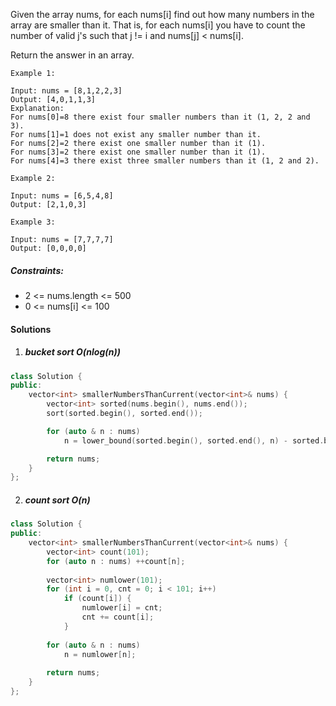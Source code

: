 Given the array nums, for each nums[i] find out how many numbers in the array are smaller than it. That is, for each nums[i] you have to count the number of valid j's such that j != i and nums[j] < nums[i].

Return the answer in an array.

 

```
Example 1:

Input: nums = [8,1,2,2,3]
Output: [4,0,1,1,3]
Explanation: 
For nums[0]=8 there exist four smaller numbers than it (1, 2, 2 and 3). 
For nums[1]=1 does not exist any smaller number than it.
For nums[2]=2 there exist one smaller number than it (1). 
For nums[3]=2 there exist one smaller number than it (1). 
For nums[4]=3 there exist three smaller numbers than it (1, 2 and 2).

Example 2:

Input: nums = [6,5,4,8]
Output: [2,1,0,3]

Example 3:

Input: nums = [7,7,7,7]
Output: [0,0,0,0]
```

 

##### Constraints:

-    2 <= nums.length <= 500
-    0 <= nums[i] <= 100

#### Solutions

1. ##### bucket sort O(nlog(n))

```cpp
class Solution {
public:
    vector<int> smallerNumbersThanCurrent(vector<int>& nums) {
        vector<int> sorted(nums.begin(), nums.end());
        sort(sorted.begin(), sorted.end());

        for (auto & n : nums)
            n = lower_bound(sorted.begin(), sorted.end(), n) - sorted.begin();

        return nums;
    }
};
```


2. ##### count sort O(n)

```cpp
class Solution {
public:
    vector<int> smallerNumbersThanCurrent(vector<int>& nums) {
        vector<int> count(101);
        for (auto n : nums) ++count[n];
        
        vector<int> numlower(101);
        for (int i = 0, cnt = 0; i < 101; i++)
            if (count[i]) {
                numlower[i] = cnt;
                cnt += count[i];
            }
        
        for (auto & n : nums)
            n = numlower[n];
        
        return nums;
    }
};
```
